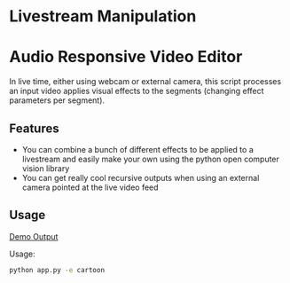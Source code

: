 # Livestream Manipulation

# Audio Responsive Video Editor

In live time, either using webcam or external camera, this script processes an input video applies visual effects to the segments (changing effect parameters per segment).

## Features

- You can combine a bunch of different effects to be applied to a livestream and easily make your own using the python open computer vision library
- You can get really cool recursive outputs when using an external camera pointed at the live video feed

## Usage

[Demo Output](https://www.youtube.com/watch?v=ml4ibSk5DMk)

Usage:

```bash
python app.py -e cartoon
```
